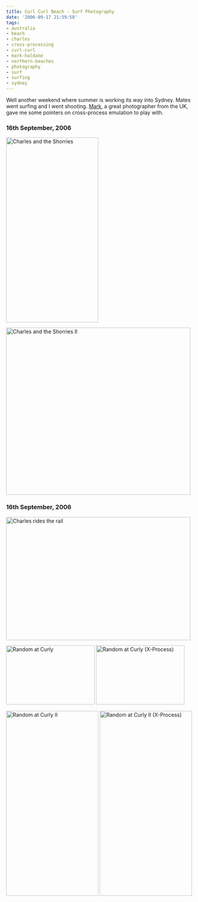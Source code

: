 ```yaml
---
title: Curl Curl Beach - Surf Photography
date: '2006-09-17 21:59:58'
tags:
- australia
- beach
- charles
- cross-processing
- curl-curl
- mark-haldane
- northern-beaches
- photography
- surf
- surfing
- sydney
---
```


Well another weekend where summer is working its way into Sydney. Mates went surfing and I went shooting. <a href="http://www.flickr.com/photos/markhaldane/">Mark</a>, a great photographer from the UK, gave me some pointers on cross-process emulation to play with.

<h3>16th September, 2006</h3>

<a href="http://www.flickr.com/photos/jufemaiz/244385105/" class="tt-flickr"><img src="http://static.flickr.com/88/244385105_7678d37394.jpg" alt="Charles and the Shorries" width="250" height="500" border="0" /></a>

<a href="http://www.flickr.com/photos/jufemaiz/245237175/" class="tt-flickr"><img src="http://static.flickr.com/88/245237175_dfd835795d.jpg" alt="Charles and the Shorries II" width="500" height="452" border="0" /></a>

<h3>16th September, 2006</h3>

<a href="http://www.flickr.com/photos/jufemaiz/245237173/" class="tt-flickr"><img src="http://static.flickr.com/95/245237173_29c72b1e07.jpg" alt="Charles rides the rail" width="500" height="333" border="0" /></a>

<a href="http://www.flickr.com/photos/jufemaiz/245323909/" class="tt-flickr"><img src="http://static.flickr.com/81/245323909_57539d796a_m.jpg" alt="Random at Curly" width="240" height="160" border="0" /></a> <a href="http://www.flickr.com/photos/jufemaiz/245323911/" class="tt-flickr"><img src="http://static.flickr.com/80/245323911_c1101f6812_m.jpg" alt="Random at Curly (X-Process)" width="240" height="160" border="0" /></a>

<a href="http://www.flickr.com/photos/jufemaiz/245323912/" class="tt-flickr"><img src="http://static.flickr.com/80/245323912_cb01dae9ee.jpg" alt="Random at Curly II" width="250" height="500" border="0" /></a> <a href="http://www.flickr.com/photos/jufemaiz/245323913/" class="tt-flickr"><img src="http://static.flickr.com/87/245323913_423e7e7dd7.jpg" alt="Random at Curly II (X-Process)" width="250" height="500" border="0" /></a> 
